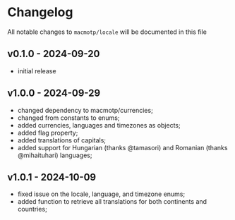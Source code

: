 # Changelog

All notable changes to `macmotp/locale` will be documented in this file

## v0.1.0 - 2024-09-20

- initial release

## v1.0.0 - 2024-09-29

- changed dependency to macmotp/currencies;
- changed from constants to enums;
- added currencies, languages and timezones as objects;
- added flag property;
- added translations of capitals;
- added support for Hungarian (thanks @tamasori) and Romanian (thanks @mihaituhari) languages;

## v1.0.1 - 2024-10-09

- fixed issue on the locale, language, and timezone enums;
- added function to retrieve all translations for both continents and countries;
